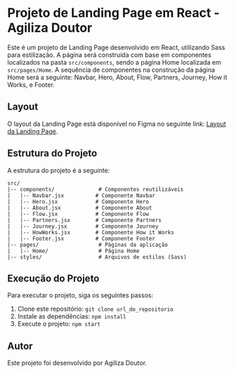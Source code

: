 # Projeto de Landing Page em React - Agiliza Doutor

Este é um projeto de Landing Page desenvolvido em React, utilizando Sass para estilização. A página será construída com base em componentes localizados na pasta `src/components`, sendo a página Home localizada em `src/pages/Home`. A sequência de componentes na construção da página Home será a seguinte: Navbar, Hero, About, Flow, Partners, Journey, How it Works, e Footer.

## Layout

O layout da Landing Page está disponível no Figma no seguinte link: [Layout da Landing Page](https://www.figma.com/proto/Z7WmQ6Ie4PijwMJxE8PsZz/Site-Agiliza-doutor?type=design&node-id=128-4&t=M54jmdZPyGLtohZh-0&scaling=min-zoom&page-id=116%3A3).

## Estrutura do Projeto

A estrutura do projeto é a seguinte:

```
src/
|-- components/              # Componentes reutilizáveis
|   |-- Navbar.jsx          # Componente Navbar
|   |-- Hero.jsx            # Componente Hero
|   |-- About.jsx           # Componente About
|   |-- Flow.jsx            # Componente Flow
|   |-- Partners.jsx        # Componente Partners
|   |-- Journey.jsx         # Componente Journey
|   |-- HowWorks.jsx        # Componente How it Works
|   |-- Footer.jsx          # Componente Footer
|-- pages/                   # Páginas da aplicação
|   |-- Home/                # Página Home
|-- styles/                  # Arquivos de estilos (Sass)
```

## Execução do Projeto

Para executar o projeto, siga os seguintes passos:

1. Clone este repositório: `git clone url_do_repositorio`
2. Instale as dependências: `npm install`
3. Execute o projeto: `npm start`

## Autor

Este projeto foi desenvolvido por Agiliza Doutor.